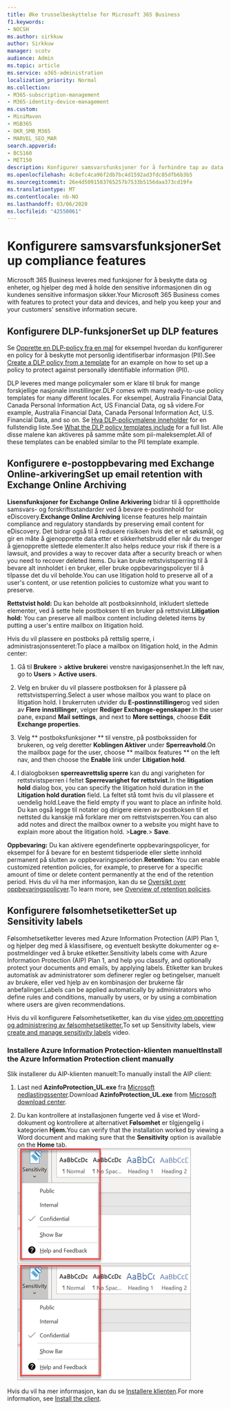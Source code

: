 ```yaml
---
title: Øke trusselbeskyttelse for Microsoft 365 Business
f1.keywords:
- NOCSH
ms.author: sirkkuw
author: Sirkkuw
manager: scotv
audience: Admin
ms.topic: article
ms.service: o365-administration
localization_priority: Normal
ms.collection:
- M365-subscription-management
- M365-identity-device-management
ms.custom:
- MiniMaven
- MSB365
- OKR_SMB_M365
- MARVEL_SEO_MAR
search.appverid:
- BCS160
- MET150
description: Konfigurer samsvarsfunksjoner for å forhindre tap av data og bidra til å holde kundenes sensitive informasjon sikret.
ms.openlocfilehash: 4c8efc4ca96f2db7bc4d1592ad3fdc85dfb6b3b5
ms.sourcegitcommit: 26e4d5091583765257b7533b5156daa373cd19fe
ms.translationtype: MT
ms.contentlocale: nb-NO
ms.lasthandoff: 03/06/2020
ms.locfileid: "42550061"
---
```

# <a name="set-up-compliance-features"></a><span data-ttu-id="3266e-103">Konfigurere samsvarsfunksjoner</span><span class="sxs-lookup"><span data-stu-id="3266e-103">Set up compliance features</span></span>

<span data-ttu-id="3266e-104">Microsoft 365 Business leveres med funksjoner for å beskytte data og enheter, og hjelper deg med å holde den sensitive informasjonen din og kundenes sensitive informasjon sikker.</span><span class="sxs-lookup"><span data-stu-id="3266e-104">Your Microsoft 365 Business comes with features to protect your data and devices, and help you keep your and your customers' sensitive information secure.</span></span>

## <a name="set-up-dlp-features"></a><span data-ttu-id="3266e-105">Konfigurere DLP-funksjoner</span><span class="sxs-lookup"><span data-stu-id="3266e-105">Set up DLP features</span></span>

<span data-ttu-id="3266e-106">Se [Opprette en DLP-policy fra en mal](https://support.office.com/article/59414438-99f5-488b-975c-5023f2254369) for eksempel hvordan du konfigurerer en policy for å beskytte mot personlig identifiserbar informasjon (PII).</span><span class="sxs-lookup"><span data-stu-id="3266e-106">See [Create a DLP policy from a template](https://support.office.com/article/59414438-99f5-488b-975c-5023f2254369) for an example on how to set up a policy to protect against personally identifiable information (PII).</span></span> 
  
<span data-ttu-id="3266e-107">DLP leveres med mange policymaler som er klare til bruk for mange forskjellige nasjonale innstillinger.</span><span class="sxs-lookup"><span data-stu-id="3266e-107">DLP comes with many ready-to-use policy templates for many different locales.</span></span> <span data-ttu-id="3266e-108">For eksempel, Australia Financial Data, Canada Personal Information Act, US Financial Data, og så videre.</span><span class="sxs-lookup"><span data-stu-id="3266e-108">For example, Australia Financial Data, Canada Personal Information Act, U.S. Financial Data, and so on.</span></span> <span data-ttu-id="3266e-109">Se [Hva DLP-policymalene inneholder](https://support.office.com/article/c2e588d3-8f4f-4937-a286-8c399f28953a) for en fullstendig liste.</span><span class="sxs-lookup"><span data-stu-id="3266e-109">See [What the DLP policy templates include](https://support.office.com/article/c2e588d3-8f4f-4937-a286-8c399f28953a) for a full list.</span></span> <span data-ttu-id="3266e-110">Alle disse malene kan aktiveres på samme måte som pii-maleksemplet.</span><span class="sxs-lookup"><span data-stu-id="3266e-110">All of these templates can be enabled similar to the PII template example.</span></span> 
  
## <a name="set-up-email-retention-with-exchange-online-archiving"></a><span data-ttu-id="3266e-111">Konfigurere e-postoppbevaring med Exchange Online-arkivering</span><span class="sxs-lookup"><span data-stu-id="3266e-111">Set up email retention with Exchange Online Archiving</span></span>

 <span data-ttu-id="3266e-112">**Lisensfunksjoner for Exchange Online Arkivering** bidrar til å opprettholde samsvars- og forskriftsstandarder ved å bevare e-postinnhold for eDiscovery.</span><span class="sxs-lookup"><span data-stu-id="3266e-112">**Exchange Online Archiving** license features help maintain compliance and regulatory standards by preserving email content for eDiscovery.</span></span> <span data-ttu-id="3266e-113">Det bidrar også til å redusere risikoen hvis det er et søksmål, og gir en måte å gjenopprette data etter et sikkerhetsbrudd eller når du trenger å gjenopprette slettede elementer.</span><span class="sxs-lookup"><span data-stu-id="3266e-113">It also helps reduce your risk if there is a lawsuit, and provides a way to recover data after a security breach or when you need to recover deleted items.</span></span> <span data-ttu-id="3266e-114">Du kan bruke rettstvistsperring til å bevare alt innholdet i en bruker, eller bruke oppbevaringspolicyer til å tilpasse det du vil beholde.</span><span class="sxs-lookup"><span data-stu-id="3266e-114">You can use litigation hold to preserve all of a user's content, or use retention policies to customize what you want to preserve.</span></span>
  
<span data-ttu-id="3266e-115">**Rettstvist hold:** Du kan beholde alt postboksinnhold, inkludert slettede elementer, ved å sette hele postboksen til en bruker på rettstvist.</span><span class="sxs-lookup"><span data-stu-id="3266e-115">**Litigation hold:** You can preserve all mailbox content including deleted items by putting a user's entire mailbox on litigation hold.</span></span> 
    
<span data-ttu-id="3266e-116">Hvis du vil plassere en postboks på rettslig sperre, i administrasjonssenteret:</span><span class="sxs-lookup"><span data-stu-id="3266e-116">To place a mailbox on litigation hold, in the Admin center:</span></span>
    
1. <span data-ttu-id="3266e-117">Gå til **Brukere** \> **aktive brukere**i venstre navigasjonsenhet.</span><span class="sxs-lookup"><span data-stu-id="3266e-117">In the left nav, go to **Users** \> **Active users**.</span></span>
    
2. <span data-ttu-id="3266e-118">Velg en bruker du vil plassere postboksen for å plassere på rettstvistsperring.</span><span class="sxs-lookup"><span data-stu-id="3266e-118">Select a user whose mailbox you want to place on litigation hold.</span></span> <span data-ttu-id="3266e-119">I brukerruten utvider du **E-postinnstillinger**og ved siden av **Flere innstillinger**, velger **Rediger Exchange-egenskaper**.</span><span class="sxs-lookup"><span data-stu-id="3266e-119">In the user pane, expand **Mail settings**, and next to **More settings**, choose **Edit Exchange properties**.</span></span>
    
3. <span data-ttu-id="3266e-120">Velg \*\* postboksfunksjoner \*\* til venstre, på postbokssiden for brukeren, og velg deretter **Koblingen Aktiver** under **Sperreavhold**.</span><span class="sxs-lookup"><span data-stu-id="3266e-120">On the mailbox page for the user, choose \*\* mailbox features \*\* on the left nav, and then choose the **Enable** link under **Litigation hold**.</span></span>
    
4. <span data-ttu-id="3266e-121">I dialogboksen **sperreavrettslig sperre** kan du angi varigheten for rettstvistsperren i feltet **Sperrevarighet for rettstvist.**</span><span class="sxs-lookup"><span data-stu-id="3266e-121">In the **litigation hold** dialog box, you can specify the litigation hold duration in the **Litigation hold duration** field.</span></span> <span data-ttu-id="3266e-122">La feltet stå tomt hvis du vil plassere et uendelig hold.</span><span class="sxs-lookup"><span data-stu-id="3266e-122">Leave the field empty if you want to place an infinite hold.</span></span> <span data-ttu-id="3266e-123">Du kan også legge til notater og dirigere eieren av postboksen til et nettsted du kanskje må forklare mer om rettstvistsperren.</span><span class="sxs-lookup"><span data-stu-id="3266e-123">You can also add notes and direct the mailbox owner to a website you might have to explain more about the litigation hold.</span></span> <span data-ttu-id="3266e-124">\>**Lagre**.</span><span class="sxs-lookup"><span data-stu-id="3266e-124">\> **Save**.</span></span>
    
<span data-ttu-id="3266e-125">**Oppbevaring:** Du kan aktivere egendefinerte oppbevaringspolicyer, for eksempel for å bevare for en bestemt tidsperiode eller slette innhold permanent på slutten av oppbevaringsperioden.</span><span class="sxs-lookup"><span data-stu-id="3266e-125">**Retention:** You can enable customized retention policies, for example, to preserve for a specific amount of time or delete content permanently at the end of the retention period.</span></span> <span data-ttu-id="3266e-126">Hvis du vil ha mer informasjon, kan du se [Oversikt over oppbevaringspolicyer](https://support.office.com/article/5e377752-700d-4870-9b6d-12bfc12d2423).</span><span class="sxs-lookup"><span data-stu-id="3266e-126">To learn more, see [Overview of retention policies](https://support.office.com/article/5e377752-700d-4870-9b6d-12bfc12d2423).</span></span>

## <a name="set-up-sensitivity-labels"></a><span data-ttu-id="3266e-127">Konfigurere følsomhetsetiketter</span><span class="sxs-lookup"><span data-stu-id="3266e-127">Set up Sensitivity labels</span></span>

<span data-ttu-id="3266e-128">Følsomhetsetiketter leveres med Azure Information Protection (AIP) Plan 1, og hjelper deg med å klassifisere, og eventuelt beskytte dokumenter og e-postmeldinger ved å bruke etiketter.</span><span class="sxs-lookup"><span data-stu-id="3266e-128">Sensitivity labels come with Azure Information Protection (AIP) Plan 1, and help you classify, and optionally protect your documents and emails, by applying labels.</span></span> <span data-ttu-id="3266e-129">Etiketter kan brukes automatisk av administratorer som definerer regler og betingelser, manuelt av brukere, eller ved hjelp av en kombinasjon der brukerne får anbefalinger.</span><span class="sxs-lookup"><span data-stu-id="3266e-129">Labels can be applied automatically by administrators who define rules and conditions, manually by users, or by using a combination where users are given recommendations.</span></span>

<span data-ttu-id="3266e-130">Hvis du vil konfigurere Følsomhetsetiketter, kan du vise [video om oppretting og administrering av følsomhetsetiketter.](https://support.office.com/article/2fb96b54-7dd2-4f0c-ac8d-170790d4b8b9)</span><span class="sxs-lookup"><span data-stu-id="3266e-130">To set up Sensitivity labels, view [create and manage sensitivity labels](https://support.office.com/article/2fb96b54-7dd2-4f0c-ac8d-170790d4b8b9) video.</span></span>



### <a name="install-the-azure-information-protection-client-manually"></a><span data-ttu-id="3266e-131">Installere Azure Information Protection-klienten manuelt</span><span class="sxs-lookup"><span data-stu-id="3266e-131">Install the Azure Information Protection client manually</span></span>

<span data-ttu-id="3266e-132">Slik installerer du AIP-klienten manuelt:</span><span class="sxs-lookup"><span data-stu-id="3266e-132">To manually install the AIP client:</span></span>

1. <span data-ttu-id="3266e-133">Last ned **AzinfoProtection_UL.exe** fra [Microsoft nedlastingssenter](https://www.microsoft.com/download/details.aspx?id=53018).</span><span class="sxs-lookup"><span data-stu-id="3266e-133">Download **AzinfoProtection_UL.exe** from [Microsoft download center](https://www.microsoft.com/download/details.aspx?id=53018).</span></span>
 
2. <span data-ttu-id="3266e-134">Du kan kontrollere at installasjonen fungerte ved å vise et Word-dokument og kontrollere at alternativet **Følsomhet** er tilgjengelig i kategorien **Hjem.**</span><span class="sxs-lookup"><span data-stu-id="3266e-134">You can verify that the installation worked by viewing a Word document and making sure that the **Sensitivity** option is available on the **Home** tab.</span></span>
<br/><span data-ttu-id="3266e-135">![Rullegardinlisten Beskyttelse-fanen i et Word-dokument.](../media/word-sensitivity.png)</span><span class="sxs-lookup"><span data-stu-id="3266e-135">![Protection tab drop-down in a Word document.](../media/word-sensitivity.png)</span></span>

<span data-ttu-id="3266e-136">Hvis du vil ha mer informasjon, kan du se [Installere klienten](https://docs.microsoft.com/azure/information-protection/infoprotect-tutorial-step3).</span><span class="sxs-lookup"><span data-stu-id="3266e-136">For more information, see [Install the client](https://docs.microsoft.com/azure/information-protection/infoprotect-tutorial-step3).</span></span>
